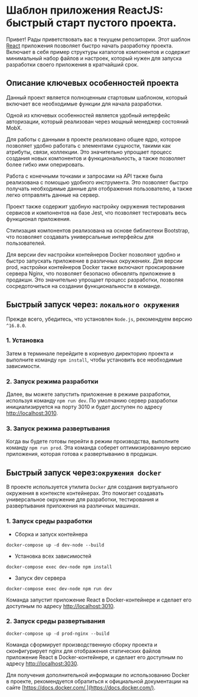 # Шаблон приложения ReactJS: быстрый старт пустого проекта.

Привет! Рады приветствовать вас в текущем репозитории.
Этот шаблон [React](https://react.dev/) приложения позволяет быстро начать разработку проекта.
Включает в себя пример структуры каталогов компонентов и содержит минимальный набор файлов и настроек, который нужен для запуска разработки своего приложения в кратчайший срок.    

## Описание ключевых особенностей проекта

Данный проект является полноценным стартовым шаблоном, который включает все необходимые функции для начала разработки.

Одной из ключевых особенностей является удобный интерфейс авторизации, который реализован через мощный менеджер состояний MobX.

Для работы с данными в проекте реализовано общее ядро, которое позволяет удобно работать с элементами сущности, такими как атрибуты, 
связи, коллекции. Это значительно упрощает процесс создания новых компонентов и функциональность, а также позволяет более гибко ими оперировать.

Работа с конечными точками и запросами на API также была реализована с помощью удобного инструмента.
Это позволяет быстро получать необходимые данные для отображения пользователю, а также легко отправлять данные на сервер.

Проект также содержит удобную настройку окружения тестирования сервисов и компонентов на базе Jest,
что позволяет тестировать весь функционал приложения.

Стилизация компонентов реализована на основе библиотеки Bootstrap, что позволяет создавать универсальные интерфейсы для пользователей.

Для версии dev настройки контейнеров Docker позволяют удобно и быстро запускать приложение в различных окружениях.
Для версии prod, настройки контейнеров Docker также включают проксирование сервера Nginx, что позволяет безопасно обновлять приложение в продакшн.
Это значительно упрощает процесс разработки, позволяя сосредоточиться на создании функциональности в команде.

## Быстрый запуск через: `локального окружения`
Прежде всего, убедитесь, что установлен `Node.js`, рекомендуем версию `^16.8.0`.

### 1. Установка
Затем в терминале перейдите в корневую директорию проекта и выполните команду `npm install`, чтобы установить все необходимые зависимости.

### 2. Запуск режима разработки
Далее, вы можете запустить приложение в режиме разработки, используя команду `npm run dev`. 
По умолчанию сервер разработки инициализируется на порту 3010 и будет доступен по адресу [http://localhost:3010](http://localhost:3010).

### 3. Запуск режима развертывания
Когда вы будете готовы перейти в режим производства, выполните команду `npm run prod`. 
Эта команда соберет оптимизированную версию приложения, которая готова к развертыванию в продакшн.

## Быстрый запуск через:`окружения docker`

В проекте используется утилита `Docker` для создания виртуального окружения в контексте контейнерах.
Это помогает создавать универсальное окружение для разработки, тестирования и развертывания приложения на различных машинах.

### 1. Запуск среды разработки
- Сборка и запуск контейнера

```shell
docker-compose up -d dev-node --build
```

- Установка всех зависимостей

```shell
docker-compose exec dev-node npm install
```

- Запуск dev сервера

```shell
docker-compose exec dev-node npm run dev
```

Команда запустит приложение React в Docker-контейнере и сделает его доступным по адресу [http://localhost:3010](http://localhost:3010).

### 2. Запуск среды развертывания
```shell
docker-compose up -d prod-nginx --build
```
Команда сформирует производственную сборку проекта и сконфигурирует nginx для отображения статических файлов приложение React 
в Docker-контейнере, и сделает его доступным по адресу [http://localhost:3030](http://localhost:3030).

Для получения дополнительной информации по использованию Docker в проекте, 
рекомендуется обратиться к официальной документации на сайте [https://docs.docker.com/.](https://docs.docker.com/).
